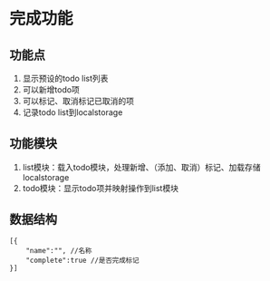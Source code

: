 # 完成功能

## 功能点

1. 显示预设的todo list列表
2. 可以新增todo项
3. 可以标记、取消标记已取消的项
4. 记录todo list到localstorage

## 功能模块

1. list模块：载入todo模块，处理新增、（添加、取消）标记、加载存储localstorage
2. todo模块：显示todo项并映射操作到list模块

## 数据结构

```
[{
    "name":"", //名称
    "complete":true //是否完成标记
}]
```



